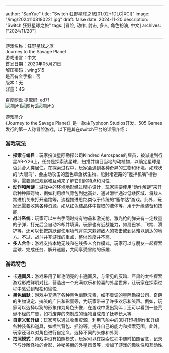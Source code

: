 
---
author: "SanYue"
title: "Switch 狂野星球之旅[01.02+1DLC|XCI]"
image: "/img/20241108180221.jpg"
draft: false
date: 2024-11-20
description: "Switch 狂野星球之旅"
tags: [冒险, 动作, 射击, 多人, 角色扮演, 中文]
archives: ["2024/11/20"]

---

游戏名称：狂野星球之旅   
Journey to the Savage Planet    
游戏语言：中文  
首发日期：2020年05月21日  
解压密码：wing515  
是否有金手指：否  
版本：无   
容量：4G

[百度网盘](https//pan.baidu.com/s/1Px-CpORWkhD51ibWaqo3Kw) 提取码: ed7f  
![图片1](/img/d74c01.jpg)![图片2](/img/f1c591.jpg)![图片3](/img/0fd1ec.jpg)  

游戏简介  
《Journey to the Savage Planet》是一款由Typhoon Studios开发、505 Games发行的第一人称冒险游戏，以下是其在switch平台的详细介绍：
### 游戏玩法
- **探索与编目**：玩家扮演星际勘探公司Kindred Aerospace的雇员，被派遣到行星AR-Y26上，任务是探索该星球，扫描并编目当地的动植物，以确定星球是否适合人类居住。在探索过程中，玩家会遇到各种奇异的生物和环境，如球状的“大眼鸟”、会主动攻击的蓝色章鱼状生物、能封堵道路的“搅拌机嘴”植物等，需要通过观察和互动来了解它们的特点和习性.
- **动作和解谜**：游戏中的环境地形经过精心设计，玩家需要使用“动作解谜”来开启种种障碍物，例如利用喷气背包到达高处、通过滑铲通过低矮区域、将敌人踹进机关来打开道路等，流程推进思路类似于传统的“塞尔达”游戏。此外，玩家还需要收集各种资源，如从红色结晶体中提取的液体等，用于升级装备和技能.
- **战斗系统**：玩家可以左右手同时持有物品和激光枪，激光枪的弹夹有一定数量的子弹，打光后会自动冷却并填满。玩家也有近战能力，如扇巴掌、飞踹、滑铲等，还可以长按跳跃键使用喷气背包来躲避敌人的攻击或到达难以到达的地方。不过，战斗并非游戏的重点，整体难度并不高.
- **多人合作**：游戏支持本地无线和在线多人合作模式，玩家可以与朋友一起探索星球、完成任务、解开谜题，共同享受冒险的乐趣.

### 游戏特色
- **卡通画风**：游戏采用了鲜艳明亮的卡通画风，与常见的灰暗、严肃的太空探索游戏形成鲜明对比，营造出一个充满欢乐和惊喜的外星世界，让玩家在探索过程中感受到轻松和愉悦.
- **黑色幽默**：游戏中充满了各种黑色幽默元素，如不着调的星际勘探公司、奇葩的生物设定、搞笑的广告和彩蛋等，为玩家带来了许多欢乐和笑声。例如，玩家可以选择以狗的形象作为角色头像，在游戏中发出狗叫；还可以看到一些荒诞不经的广告，如将废弃的肉制成的怪物当成孩子抚养长大等.
- **自定义和升级**：玩家可以通过收集资源，利用飞船中的3D打印机制作和升级各种装备和道具，如喷气背包、抓钩等，提升自己的能力和探索范围。此外，玩家还可以对角色进行自定义，选择不同的头像和外观.
- **拍照模式**：游戏中设有拍照模式，玩家可以在探索过程中随时拍照留念，记录下与沙雕怪物的合影、神秘美丽的外星风景等，增加了游戏的趣味性和互动性.
